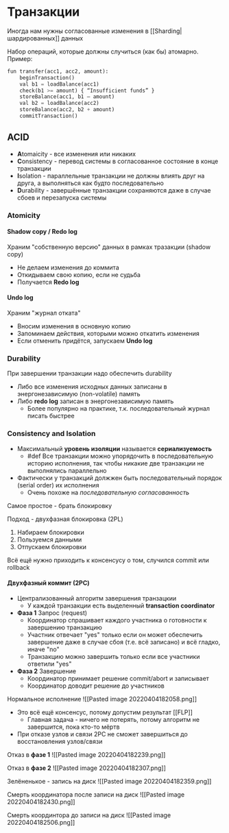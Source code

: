 # Транзакции

Иногда нам нужны согласованные изменения в [[Sharding|шардированных]] данных

Набор операций, которые должны случиться (как бы) атомарно. Пример:
```py
fun transfer(acc1, acc2, amount):
	beginTransaction()
	val b1 = loadBalance(acc1)
	check(b1 >= amount) { “Insufficient funds” }
	storeBalance(acc1, b1 – amount)
	val b2 = loadBalance(acc2)
	storeBalance(acc2, b2 + amount)
	commitTransaction()
```

## ACID
* **A**tomaicity - все изменения или никаких
* **C**onsistency - перевод системы в согласованное состояние в конце транзакции
* **I**solation - параллельные транзакции не должны влиять друг на друга, а выполняться как будто последовательно
* **D**urability - завершённые транзакции сохраняются даже в случае сбоев и перезапуска системы

### Atomicity

#### Shadow copy / Redo log
Храним "собственную версию" данных в рамках тразакции (shadow copy)
* Не делаем изменения до коммита
* Откидываем свою копию, если не судьба
* Получается **Redo log**

#### Undo log
Храним "журнал отката"
* Вносим изменения в основную копию
* Запоминаем действия, которыми можно откатить изменения
* Если отменить придётся, запускаем **Undo log**

### Durability
При завершении транзакции надо обеспечить durability
* Либо все изменения исходных данных записаны в энергонезависимую (non-volatile) память
* Либо **redo log** записан в энергонезависимую память
	* Более популярно на практике, т.к. последовательный журнал писать быстрее

### Consistency and Isolation
* Максимальный **уровень изоляции** называется **сериализуемость**
	* #def Все транзакции можно упорядочить в последовательную историю исполнения, так чтобы никакие две транзакции не выполнялись параллельно
* Фактически у транзакций должжен быть последовательный порядок (serial order) их исполнения
	* Очень похоже на _последовательную согласованность_

Самое простое - брать блокировку

Подход - двухфазная блокировка (2PL)
1. Набираем блокировки
2. Пользуемся данными
3. Отпускаем блокировки

Всё ещё нужно приходить к консенсусу о том, случился commit или rollback

#### Двухфазный коммит (2PC)

* Централизованный алгоритм завершения транзацкии
	* У каждой транзакции есть выделенный **transaction coordinator**
* **Фаза 1** Запрос (request)
	* Координатор спрашивает каждого участника о готовности к завершению транзакцию
	* Участник отвечает "yes" только если он может обеспечить завершение даже в случае сбоя (т.е. всё записано) и всё гладко, иначе "no"
	* Транзакцию можно завершить только если все участники ответили "yes"
* **Фаза 2** Завершение
	* Координатор принимает решение commit/abort и записывает
	* Координатор доводит решение до участников

Нормальное исполнение
![[Pasted image 20220404182058.png]]

* Это всё ещё консенсус, потому допустим результат [[FLP]]
	* Главная задача - ничего не потерять, потому алгоритм не завершится, пока кто-то мёртв
* При отказе узлов и связи 2PC не сможет завершиться до восстановления узлов/связи

Отказ в **фазе 1**
![[Pasted image 20220404182239.png]]

Отказ в **фазе 2**
![[Pasted image 20220404182307.png]]

Зелёненькое - запись на диск
![[Pasted image 20220404182359.png]]

Смерть координатора после записи на диск
![[Pasted image 20220404182430.png]]

Смерть координтора до записи на диск
![[Pasted image 20220404182506.png]]
